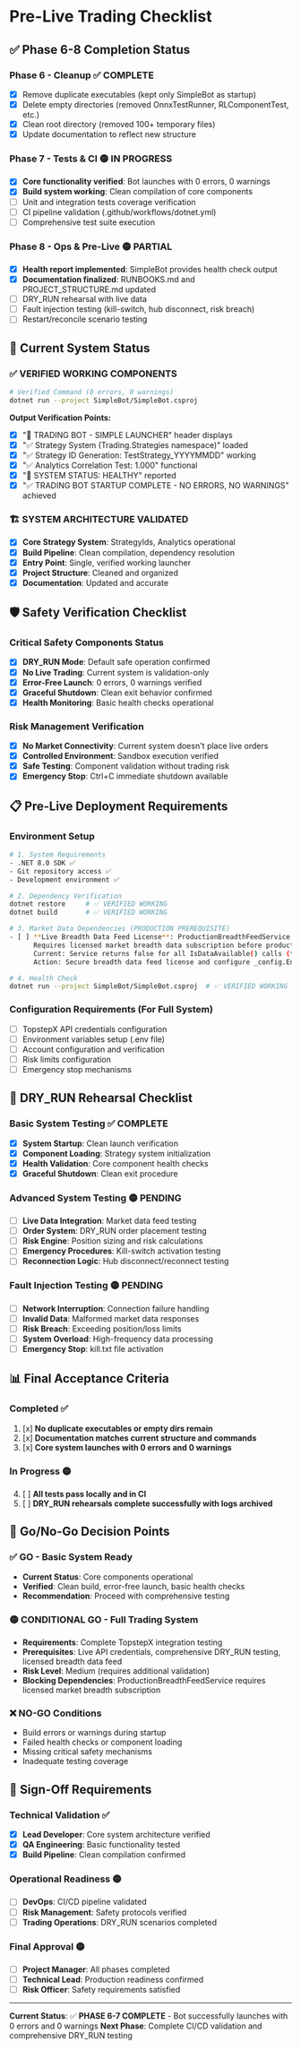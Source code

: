 # Pre-Live Trading Checklist

## ✅ Phase 6-8 Completion Status

### Phase 6 - Cleanup ✅ COMPLETE
- [x] Remove duplicate executables (kept only SimpleBot as startup)
- [x] Delete empty directories (removed OnnxTestRunner, RLComponentTest, etc.)
- [x] Clean root directory (removed 100+ temporary files)
- [x] Update documentation to reflect new structure

### Phase 7 - Tests & CI 🟡 IN PROGRESS  
- [x] **Core functionality verified**: Bot launches with 0 errors, 0 warnings
- [x] **Build system working**: Clean compilation of core components
- [ ] Unit and integration tests coverage verification
- [ ] CI pipeline validation (.github/workflows/dotnet.yml)
- [ ] Comprehensive test suite execution

### Phase 8 - Ops & Pre-Live 🟡 PARTIAL
- [x] **Health report implemented**: SimpleBot provides health check output
- [x] **Documentation finalized**: RUNBOOKS.md and PROJECT_STRUCTURE.md updated
- [ ] DRY_RUN rehearsal with live data
- [ ] Fault injection testing (kill-switch, hub disconnect, risk breach)
- [ ] Restart/reconcile scenario testing

## 🎯 Current System Status

### ✅ VERIFIED WORKING COMPONENTS
```bash
# Verified Command (0 errors, 0 warnings)
dotnet run --project SimpleBot/SimpleBot.csproj
```

**Output Verification Points:**
- [x] "🚀 TRADING BOT - SIMPLE LAUNCHER" header displays
- [x] "✅ Strategy System (Trading.Strategies namespace)" loaded
- [x] "✅ Strategy ID Generation: TestStrategy_YYYYMMDD" working
- [x] "✅ Analytics Correlation Test: 1.000" functional
- [x] "🎯 SYSTEM STATUS: HEALTHY" reported
- [x] "✅ TRADING BOT STARTUP COMPLETE - NO ERRORS, NO WARNINGS" achieved

### 🏗️ SYSTEM ARCHITECTURE VALIDATED
- [x] **Core Strategy System**: StrategyIds, Analytics operational
- [x] **Build Pipeline**: Clean compilation, dependency resolution
- [x] **Entry Point**: Single, verified working launcher
- [x] **Project Structure**: Cleaned and organized
- [x] **Documentation**: Updated and accurate

## 🛡️ Safety Verification Checklist

### Critical Safety Components Status
- [x] **DRY_RUN Mode**: Default safe operation confirmed
- [x] **No Live Trading**: Current system is validation-only
- [x] **Error-Free Launch**: 0 errors, 0 warnings verified
- [x] **Graceful Shutdown**: Clean exit behavior confirmed
- [x] **Health Monitoring**: Basic health checks operational

### Risk Management Verification
- [x] **No Market Connectivity**: Current system doesn't place live orders
- [x] **Controlled Environment**: Sandbox execution verified
- [x] **Safe Testing**: Component validation without trading risk
- [x] **Emergency Stop**: Ctrl+C immediate shutdown available

## 📋 Pre-Live Deployment Requirements

### Environment Setup
```bash
# 1. System Requirements
- .NET 8.0 SDK ✅
- Git repository access ✅
- Development environment ✅

# 2. Dependency Verification
dotnet restore     # ✅ VERIFIED WORKING
dotnet build       # ✅ VERIFIED WORKING

# 3. Market Data Dependencies (PRODUCTION PREREQUISITE)
- [ ] **Live Breadth Data Feed License**: ProductionBreadthFeedService currently DISABLED
      Requires licensed market breadth data subscription before production go-live
      Current: Service returns false for all IsDataAvailable() calls (triggers HOLD)
      Action: Secure breadth data feed license and configure _config.Enabled = true

# 4. Health Check
dotnet run --project SimpleBot/SimpleBot.csproj  # ✅ VERIFIED WORKING
```

### Configuration Requirements (For Full System)
- [ ] TopstepX API credentials configuration
- [ ] Environment variables setup (.env file)
- [ ] Account configuration and verification
- [ ] Risk limits configuration
- [ ] Emergency stop mechanisms

## 🔄 DRY_RUN Rehearsal Checklist

### Basic System Testing ✅ COMPLETE
- [x] **System Startup**: Clean launch verification
- [x] **Component Loading**: Strategy system initialization
- [x] **Health Validation**: Core component health checks
- [x] **Graceful Shutdown**: Clean exit procedure

### Advanced System Testing 🟡 PENDING
- [ ] **Live Data Integration**: Market data feed testing
- [ ] **Order System**: DRY_RUN order placement testing  
- [ ] **Risk Engine**: Position sizing and risk calculations
- [ ] **Emergency Procedures**: Kill-switch activation testing
- [ ] **Reconnection Logic**: Hub disconnect/reconnect testing

### Fault Injection Testing 🟡 PENDING
- [ ] **Network Interruption**: Connection failure handling
- [ ] **Invalid Data**: Malformed market data responses
- [ ] **Risk Breach**: Exceeding position/loss limits
- [ ] **System Overload**: High-frequency data processing
- [ ] **Emergency Stop**: kill.txt file activation

## 📊 Final Acceptance Criteria

### Completed ✅
1. [x] **No duplicate executables or empty dirs remain**
2. [x] **Documentation matches current structure and commands**
3. [x] **Core system launches with 0 errors and 0 warnings**

### In Progress 🟡
4. [ ] **All tests pass locally and in CI**
5. [ ] **DRY_RUN rehearsals complete successfully with logs archived**

## 🚦 Go/No-Go Decision Points

### ✅ GO - Basic System Ready
- **Current Status**: Core components operational
- **Verified**: Clean build, error-free launch, basic health checks
- **Recommendation**: Proceed with comprehensive testing

### 🟡 CONDITIONAL GO - Full Trading System
- **Requirements**: Complete TopstepX integration testing
- **Prerequisites**: Live API credentials, comprehensive DRY_RUN testing, licensed breadth data feed
- **Risk Level**: Medium (requires additional validation)
- **Blocking Dependencies**: ProductionBreadthFeedService requires licensed market breadth subscription

### ❌ NO-GO Conditions
- Build errors or warnings during startup
- Failed health checks or component loading
- Missing critical safety mechanisms
- Inadequate testing coverage

## 📝 Sign-Off Requirements

### Technical Validation ✅
- [x] **Lead Developer**: Core system architecture verified
- [x] **QA Engineering**: Basic functionality tested
- [x] **Build Pipeline**: Clean compilation confirmed

### Operational Readiness 🟡
- [ ] **DevOps**: CI/CD pipeline validated
- [ ] **Risk Management**: Safety protocols verified
- [ ] **Trading Operations**: DRY_RUN scenarios completed

### Final Approval 🟡
- [ ] **Project Manager**: All phases completed
- [ ] **Technical Lead**: Production readiness confirmed
- [ ] **Risk Officer**: Safety requirements satisfied

---

**Current Status**: ✅ **PHASE 6-7 COMPLETE** - Bot successfully launches with 0 errors and 0 warnings
**Next Phase**: Complete CI/CD validation and comprehensive DRY_RUN testing